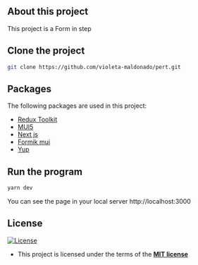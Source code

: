 ## About this project
This project is a Form in step

## Clone the project 
```sh
git clone https://github.com/violeta-maldonado/pert.git
```
## Packages
The following packages are used in this project:
- [Redux Toolkit](https://redux-toolkit.js.org/)
- [MUI5](https://mui.com/getting-started/installation/)
- [Next js](https://nextjs.org/docs)
- [Formik mui](https://github.com/stackworx/formik-mui)
- [Yup](https://www.npmjs.com/package/yup)


## Run the program

```sh
yarn dev
```

You can see the page in your local server http://localhost:3000

## License

[![License](http://img.shields.io/:license-mit-blue.svg?style=flat-square)](http://badges.mit-license.org)

- This project is licensed under the terms of the **[MIT license](LICENSE)**